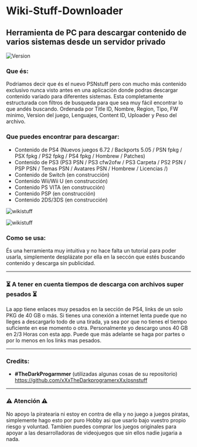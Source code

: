 # Wiki-Stuff-Downloader
Herramienta de PC para descargar contenido de varios sistemas desde un servidor privado
---
![Version](https://img.shields.io/badge/Version-1.0.0-brightgreen.svg)

### Que és:

Podriamos decir que és el nuevo PSNstuff pero con mucho más contenido exclusivo nunca visto antes en una aplicación donde podras descargar contenido variado para diferentes sistemas. Esta completamente estructurada con filtros de busqueda para que sea muy fácil encontrar lo que andés buscando. Ordenada por Title ID, Nombre, Region, Tipo, FW minimo, Version del juego, Lenguajes, Content ID, Uploader y Peso del archivo.

### Que puedes encontrar para descargar:

- Contenido de PS4 (Nuevos juegos 6.72 / Backports 5.05 / PSN fpkg / PSX fpkg / PS2 fpkg / PS4 fpkg / Hombrew / Patches)
- Contenido de PS3 (PS3 PSN / PS3 cfw2ofw / PS3 Carpeta / PS2 PSN / PSP PSN / Temas PSN / Avatares PSN / Hombrew / Licencias /)
- Contenido de Switch (en construcción)
- Contenido Wii/Wii U (en construcción)
- Contenido PS VITA (en construcción)
- Contenido PSP (en construcción)
- Contenido 2DS/3DS (en construcción)

![wikistuff](https://i.imgur.com/nJMm5ke.png)

![wikistuff](https://i.imgur.com/xLef2pF.png)

### Como se usa:

És una herramienta muy intuitiva y no hace falta un tutorial para poder usarla, simplemente desplázate por ella en la seccón que estés buscando contenido y descarga sin publicidad.

---

### ⏳ A tener en cuenta tiempos de descarga con archivos super pesados ⏳

La app tiene enlaces muy pesados en la sección de PS4, links de un solo PKG de 40 GB o más. Si tienes una conexión a internet lenta puede que no lleges a descargarlo todo de una tirada, ya sea por que no tienes el tiempo suficiente en ese momento o otra. Personalmente yo descargo unos 40 GB en 2/3 Horas con esta app. Puede que más adelante se haga por partes o por lo menos en los links mas pesados.

---

### Credits:

- **#TheDarkProgarmmer** (utilizadas algunas cosas de su repositorio) https://github.com/xXxTheDarkprogramerxXx/psnstuff

---

### ⚠️ Atención ⚠️

No apoyo la piratearia ni estoy en contra de ella y no juego a juegos piratas, simplemente hago esto por puro Hobby asi que usarlo bajo vuestro propio riesgo y voluntad. Tambien puedes comprar los juegos originales para apoyar a las desarrolladoras de videojuegos que sin ellos nadie jugaria a nada.



